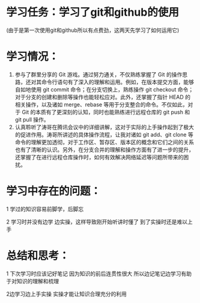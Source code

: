 # 学习任务：学习了git和github的使用

(由于是第一次使用git和github所以有点费劲，这两天先学习了如何运用它)

# 学习情况：

1. 参与了群里分享的 Git 游戏。通过努力通关，不仅熟练掌握了 Git 的操作思路，还对其命令行语句有了深入的理解和运用。例如，在版本提交方面，能够自如地使用 git commit 命令；在分支切换上，熟练操作 git checkout 命令；对于分支的创建和删除等操作也能轻松应对。此外，还掌握了指针 HEAD 的相关操作，以及诸如 merge、rebase 等用于分支整合的命令。不仅如此，对于 Git 的本质有了更深刻的认知，同时也能熟练进行远程仓库的 git push 和 git pull 操作。
2. 认真聆听了涛哥在腾讯会议中的详细讲解，这对于实际的上手操作起到了极大的促进作用。涛哥所讲述的具体操作流程，让我对诸如 git add、git clone 等命令的理解更加透彻，对于工作区、暂存区、版本区的概念和它们之间的关系也有了清晰的认识。另外，在分支合并的理解和操作方面有了进一步的提升，还掌握了在进行远程仓库操作时，如何有效解决网络延迟等问题所带来的困扰。

# 学习中存在的问题：

1 学过的知识容易前脚学，后脚忘

2 学习时并没有边学 边实操，这样导致刚开始听讲时懂了 到了实操时还是难以上手

# 总结和思考：

1 下次学习时应该记好笔记 因为知识的前后连贯性很大 所以边记笔记边学习有助于对知识的理解和梳理

2边学习边上手实操 实操才能让知识合理充分的利用
